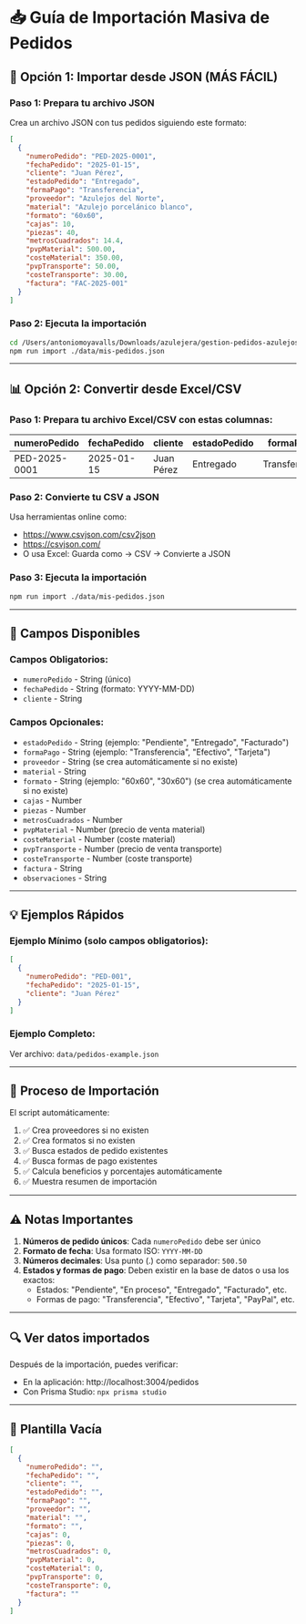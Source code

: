 # 📥 Guía de Importación Masiva de Pedidos

## 🎯 Opción 1: Importar desde JSON (MÁS FÁCIL)

### Paso 1: Prepara tu archivo JSON

Crea un archivo JSON con tus pedidos siguiendo este formato:

```json
[
  {
    "numeroPedido": "PED-2025-0001",
    "fechaPedido": "2025-01-15",
    "cliente": "Juan Pérez",
    "estadoPedido": "Entregado",
    "formaPago": "Transferencia",
    "proveedor": "Azulejos del Norte",
    "material": "Azulejo porcelánico blanco",
    "formato": "60x60",
    "cajas": 10,
    "piezas": 40,
    "metrosCuadrados": 14.4,
    "pvpMaterial": 500.00,
    "costeMaterial": 350.00,
    "pvpTransporte": 50.00,
    "costeTransporte": 30.00,
    "factura": "FAC-2025-001"
  }
]
```

### Paso 2: Ejecuta la importación

```bash
cd /Users/antoniomoyavalls/Downloads/azulejera/gestion-pedidos-azulejos/app
npm run import ./data/mis-pedidos.json
```

---

## 📊 Opción 2: Convertir desde Excel/CSV

### Paso 1: Prepara tu archivo Excel/CSV con estas columnas:

| numeroPedido | fechaPedido | cliente | estadoPedido | formaPago | proveedor | material | formato | cajas | piezas | metrosCuadrados | pvpMaterial | costeMaterial | pvpTransporte | costeTransporte | factura |
|--------------|-------------|---------|--------------|-----------|-----------|----------|---------|-------|--------|-----------------|-------------|---------------|---------------|-----------------|---------|
| PED-2025-0001 | 2025-01-15 | Juan Pérez | Entregado | Transferencia | Azulejos del Norte | Azulejo blanco | 60x60 | 10 | 40 | 14.4 | 500.00 | 350.00 | 50.00 | 30.00 | FAC-001 |

### Paso 2: Convierte tu CSV a JSON

Usa herramientas online como:
- https://www.csvjson.com/csv2json
- https://csvjson.com/
- O usa Excel: Guarda como → CSV → Convierte a JSON

### Paso 3: Ejecuta la importación

```bash
npm run import ./data/mis-pedidos.json
```

---

## 🔧 Campos Disponibles

### Campos Obligatorios:
- `numeroPedido` - String (único)
- `fechaPedido` - String (formato: YYYY-MM-DD)
- `cliente` - String

### Campos Opcionales:
- `estadoPedido` - String (ejemplo: "Pendiente", "Entregado", "Facturado")
- `formaPago` - String (ejemplo: "Transferencia", "Efectivo", "Tarjeta")
- `proveedor` - String (se crea automáticamente si no existe)
- `material` - String
- `formato` - String (ejemplo: "60x60", "30x60") (se crea automáticamente si no existe)
- `cajas` - Number
- `piezas` - Number
- `metrosCuadrados` - Number
- `pvpMaterial` - Number (precio de venta material)
- `costeMaterial` - Number (coste material)
- `pvpTransporte` - Number (precio de venta transporte)
- `costeTransporte` - Number (coste transporte)
- `factura` - String
- `observaciones` - String

---

## 💡 Ejemplos Rápidos

### Ejemplo Mínimo (solo campos obligatorios):
```json
[
  {
    "numeroPedido": "PED-001",
    "fechaPedido": "2025-01-15",
    "cliente": "Juan Pérez"
  }
]
```

### Ejemplo Completo:
Ver archivo: `data/pedidos-example.json`

---

## 🚀 Proceso de Importación

El script automáticamente:
1. ✅ Crea proveedores si no existen
2. ✅ Crea formatos si no existen
3. ✅ Busca estados de pedido existentes
4. ✅ Busca formas de pago existentes
5. ✅ Calcula beneficios y porcentajes automáticamente
6. ✅ Muestra resumen de importación

---

## ⚠️ Notas Importantes

1. **Números de pedido únicos**: Cada `numeroPedido` debe ser único
2. **Formato de fecha**: Usa formato ISO: `YYYY-MM-DD`
3. **Números decimales**: Usa punto (.) como separador: `500.50`
4. **Estados y formas de pago**: Deben existir en la base de datos o usa los exactos:
   - Estados: "Pendiente", "En proceso", "Entregado", "Facturado", etc.
   - Formas de pago: "Transferencia", "Efectivo", "Tarjeta", "PayPal", etc.

---

## 🔍 Ver datos importados

Después de la importación, puedes verificar:
- En la aplicación: http://localhost:3004/pedidos
- Con Prisma Studio: `npx prisma studio`

---

## 📝 Plantilla Vacía

```json
[
  {
    "numeroPedido": "",
    "fechaPedido": "",
    "cliente": "",
    "estadoPedido": "",
    "formaPago": "",
    "proveedor": "",
    "material": "",
    "formato": "",
    "cajas": 0,
    "piezas": 0,
    "metrosCuadrados": 0,
    "pvpMaterial": 0,
    "costeMaterial": 0,
    "pvpTransporte": 0,
    "costeTransporte": 0,
    "factura": ""
  }
]
```

